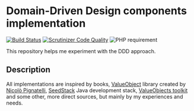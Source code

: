 # Domain-Driven Design components implementation
[![Build Status](https://travis-ci.org/andrzejkupczyk/ddd-building-blocks.svg?branch=master)](https://travis-ci.org/andrzejkupczyk/ddd-building-blocks)
[![Scrutinizer Code Quality](https://scrutinizer-ci.com/g/andrzejkupczyk/ddd-building-blocks/badges/quality-score.png?b=master)](https://scrutinizer-ci.com/g/andrzejkupczyk/ddd-building-blocks/?branch=master)
![PHP requirement](https://img.shields.io/badge/PHP-^7.2-blue.svg)

This repository helps me experiment with the DDD approach.

## Description
All implementations are inspired by books, [ValueObject](https://github.com/andrzejkupczyk/valueobjects) library created by [Nicolò Pignatelli](https://github.com/nicolopignatelli), 
[SeedStack](http://seedstack.org) Java development stack, [ValueObjects toolkit](https://github.com/barryosull/valueobjects)
 and some other, more direct sources, but mainly by my experiences and needs.
